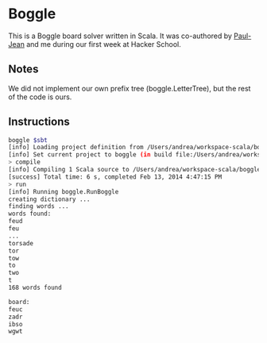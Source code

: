 # Boggle

This is a Boggle board solver written in Scala. It was co-authored by [Paul-Jean](https://github.com/paul-jean) and me during our first week at Hacker School. 

## Notes

We did not implement our own prefix tree (boggle.LetterTree), but the rest of the code is ours.

## Instructions

```bash
boggle $sbt
[info] Loading project definition from /Users/andrea/workspace-scala/boggle/project
[info] Set current project to boggle (in build file:/Users/andrea/workspace-scala/boggle/)
> compile
[info] Compiling 1 Scala source to /Users/andrea/workspace-scala/boggle/target/scala-2.10/classes...
[success] Total time: 6 s, completed Feb 13, 2014 4:47:15 PM
> run
[info] Running boggle.RunBoggle
creating dictionary ...
finding words ...
words found:
feud
feu
...
torsade
tor
tow
to
two
t
168 words found

board:
feuc
zadr
ibso
wgwt
```
